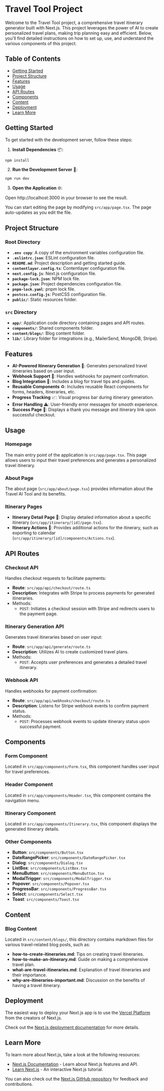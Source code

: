 # Travel Tool Project

Welcome to the Travel Tool project, a comprehensive travel itinerary generator built with Next.js. This project leverages the power of AI to create personalized travel plans, making trip planning easy and efficient. Below, you'll find detailed instructions on how to set up, use, and understand the various components of this project.

## Table of Contents

- [Getting Started](#getting-started)
- [Project Structure](#project-structure)
- [Features](#features)
- [Usage](#usage)
- [API Routes](#api-routes)
- [Components](#components)
- [Content](#content)
- [Deployment](#deployment)
- [Learn More](#learn-more)

## Getting Started

To get started with the development server, follow these steps:

1. **Install Dependencies** 📦:

```sh
npm install
```

2. **Run the Development Server** 🚀:

```sh
npm run dev
```

3. **Open the Application** 🌐:

Open http://localhost:3000 in your browser to see the result.

You can start editing the page by modifying `src/app/page.tsx`. The page auto-updates as you edit the file.

## Project Structure

### Root Directory

- **`.env copy`**: A copy of the environment variables configuration file.
- **`.eslintrc.json`**: ESLint configuration file.
- **`README.md`**: Project description and getting started guide.
- **`contentlayer.config.ts`**: Contentlayer configuration file.
- **`next.config.js`**: Next.js configuration file.
- **`package-lock.json`**: NPM lock file.
- **`package.json`**: Project dependencies configuration file.
- **`pnpm-lock.yaml`**: pnpm lock file.
- **`postcss.config.js`**: PostCSS configuration file.
- **`public/`**: Static resources folder.

### `src` Directory

- **`app/`**: Application code directory containing pages and API routes.
- **`components/`**: Shared components folder.
- **`content/blogs/`**: Blog content folder.
- **`lib/`**: Library folder for integrations (e.g., MailerSend, MongoDB, Stripe).

## Features

- **AI-Powered Itinerary Generation** 🤖: Generates personalized travel itineraries based on user input.
- **Webhook Support** 🔔: Handles webhooks for payment confirmation.
- **Blog Integration** 📝: Includes a blog for travel tips and guides.
- **Reusable Components** ♻️: Includes reusable React components for forms, headers, itineraries, etc.
- **Progress Tracking** 📈: Visual progress bar during itinerary generation.
- **Error Handling** ⚠️: User-friendly error messages for smooth experience.
- **Success Page** 🎉: Displays a thank you message and itinerary link upon successful checkout.

## Usage

### Homepage

The main entry point of the application is `src/app/page.tsx`. This page allows users to input their travel preferences and generates a personalized travel itinerary.

### About Page

The about page (`src/app/about/page.tsx`) provides information about the Travel AI Tool and its benefits.

### Itinerary Pages

- **Itinerary Detail Page** 📄: Display detailed information about a specific itinerary (`src/app/itinerary/[id]/page.tsx`).
- **Itinerary Actions** 🔧: Provides additional actions for the itinerary, such as exporting to calendar (`src/app/itinerary/[id]/components/Actions.tsx`).

## API Routes

### Checkout API

Handles checkout requests to facilitate payments:

- **Route**: `src/app/api/checkout/route.ts`
- **Description**: Integrates with Stripe to process payments for generated itineraries.
- Methods:
  - `POST`: Initiates a checkout session with Stripe and redirects users to the payment page.

### Itinerary Generation API

Generates travel itineraries based on user input:

- **Route**: `src/app/api/generate/route.ts`
- **Description**: Utilizes AI to create customized travel plans.
- Methods:
  - `POST`: Accepts user preferences and generates a detailed travel itinerary.

### Webhook API

Handles webhooks for payment confirmation:

- **Route**: `src/app/api/webhooks/checkout/route.ts`
- **Description**: Listens for Stripe webhook events to confirm payment status.
- Methods:
  - `POST`: Processes webhook events to update itinerary status upon successful payment.

## Components

### Form Component

Located in `src/app/components/Form.tsx`, this component handles user input for travel preferences.

### Header Component

Located in `src/app/components/Header.tsx`, this component contains the navigation menu.

### Itinerary Component

Located in `src/app/components/Itinerary.tsx`, this component displays the generated itinerary details.

### Other Components

- **Button**: `src/components/Button.tsx`
- **DateRangePicker**: `src/components/DateRangePicker.tsx`
- **Dialog**: `src/components/Dialog.tsx`
- **ListBox**: `src/components/ListBox.tsx`
- **MenuButton**: `src/components/MenuButton.tsx`
- **ModalTrigger**: `src/components/ModalTrigger.tsx`
- **Popover**: `src/components/Popover.tsx`
- **ProgressBar**: `src/components/ProgressBar.tsx`
- **Select**: `src/components/Select.tsx`
- **Toast**: `src/components/Toast.tsx`

## Content

### Blog Content

Located in `src/content/blogs/`, this directory contains markdown files for various travel-related blog posts, such as:

- **how-to-create-itineraries.md**: Tips on creating travel itineraries.
- **how-to-make-an-itinerary.md**: Guide on making a comprehensive travel plan.
- **what-are-travel-itineraries.md**: Explanation of travel itineraries and their importance.
- **why-are-itineraries-important.md**: Discussion on the benefits of having a travel itinerary.

## Deployment

The easiest way to deploy your Next.js app is to use the [Vercel Platform](https://vercel.com/new?utm_medium=default-template&filter=next.js&utm_source=create-next-app&utm_campaign=create-next-app-readme) from the creators of Next.js.

Check out the [Next.js deployment documentation](https://nextjs.org/docs/deployment) for more details.

## Learn More

To learn more about Next.js, take a look at the following resources:

- [Next.js Documentation](https://nextjs.org/docs) - Learn about Next.js features and API.
- [Learn Next.js](https://nextjs.org/learn) - An interactive Next.js tutorial.

You can also check out the [Next.js GitHub repository](https://github.com/vercel/next.js/) for feedback and contributions.

